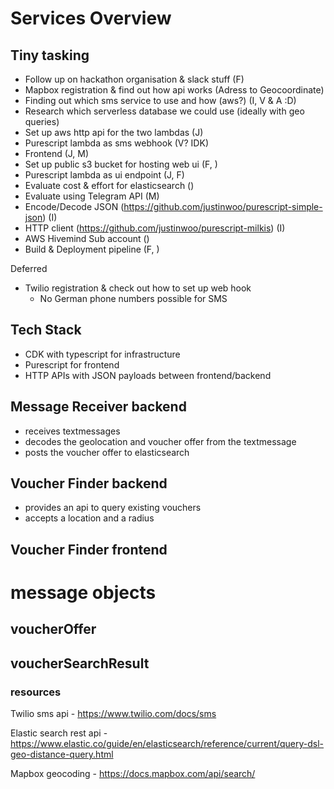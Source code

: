 # Services Overview

## Tiny tasking

- Follow up on hackathon organisation & slack stuff (F)
- Mapbox   registration & find out how api works (Adress to Geocoordinate)
- Finding out which sms service to use and how (aws?) (I, V & A :D)
- Research which serverless database we could use (ideally with geo queries)
- Set up aws http api for the two lambdas (J)
- Purescript lambda as sms webhook (V? IDK)
- Frontend  (J, M)
- Set up public s3 bucket for hosting web ui (F, )
- Purescript lambda as ui endpoint (J, F)
- Evaluate cost & effort for elasticsearch ()
- Evaluate using Telegram API (M)
- Encode/Decode JSON (https://github.com/justinwoo/purescript-simple-json) (I)
- HTTP client (https://github.com/justinwoo/purescript-milkis) (I)
- AWS Hivemind Sub account ()
- Build & Deployment pipeline (F, )

Deferred
- Twilio registration & check out how to set up web hook
  - No German phone numbers possible for SMS


## Tech Stack

- CDK with typescript for infrastructure
- Purescript for frontend
- HTTP APIs with JSON payloads between frontend/backend

## Message Receiver backend

- receives textmessages
- decodes the geolocation and voucher offer from the textmessage
- posts the voucher offer to elasticsearch

## Voucher Finder backend

- provides an api to query existing vouchers
- accepts a location and a radius

## Voucher Finder frontend


# message objects

## voucherOffer

## voucherSearchResult

### resources

Twilio sms api - https://www.twilio.com/docs/sms

Elastic search rest api - https://www.elastic.co/guide/en/elasticsearch/reference/current/query-dsl-geo-distance-query.html

Mapbox geocoding - https://docs.mapbox.com/api/search/

#
